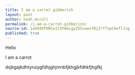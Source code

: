 ```yaml
---
title: I am a carrot gibberish
layout: post
author: noah.mccall
permalink: /i-am-a-carrot-gibberish/
source-id: 1ahO4XPORCw1t3F0eLgyZ5Scwwv7BjZrffipCkeflJzg
published: true
---
```

Hello 

I am a carrot

dsjkgajkdhtyruiygfdhjghjmnbfjkhgjkfdhkfjhgfkj

